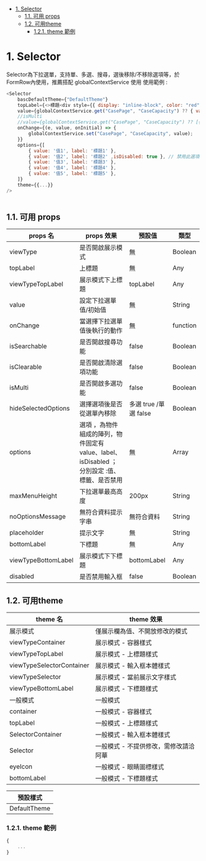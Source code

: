 - [1. Selector](#1-selector)
  - [1.1. 可用 props](#11-可用-props)
  - [1.2. 可用theme](#12-可用theme)
    - [1.2.1. theme 範例](#121-theme-範例)

# 1. Selector

Selector為下拉選單，支持單、多選、搜尋，選後移除/不移除選項等，於FormRow內使用，推薦搭配 globalContextService 使用
使用範例 : 

```js
<Selector
    bascDefaultTheme={"DefaultTheme"}
    topLabel={<>標題<div style={{ display: "inline-block", color: "red" }}>(必填)</div></>}
    value={globalContextService.get("CasePage", "CaseCapacity") ?? { value: '值1', label: '標題1' }}
    //isMulti
    //value={globalContextService.get("CasePage", "CaseCapacity") ?? [{ value: '值1', label: '標題1' }]}
    onChange={(e, value, onInitial) => {
        globalContextService.set("CasePage", "CaseCapacity", value);
    }}
    options={[
        { value: '值1', label: '標題1' },
        { value: '值2', label: '標題2' ,isDisabled: true }, // 禁用此選項
        { value: '值3', label: '標題3' },
        { value: '值4', label: '標題4' },
        { value: '值5', label: '標題5' },
    ]}
    theme={{...}}
/>
                      
```

## 1.1. 可用 props

| props 名            | props 效果                                                                                  | 預設值                | 類型     |
| ------------------- | ------------------------------------------------------------------------------------------- | --------------------- | -------- |
| viewType            | 是否開啟展示模式                                                                            | 無                    | Boolean  |
| topLabel            | 上標題                                                                                      | 無                    | Any      |
| viewTypeTopLabel    | 展示模式下上標題                                                                            | topLabel              | Any      |
| value               | 設定下拉選單值/初始值                                                                       | 無                    | String   |
| onChange            | 當選擇下拉選單值後執行的動作                                                                | 無                    | function |
| isSearchable        | 是否開啟搜尋功能                                                                            | false                 | Boolean  |
| isClearable         | 是否開啟清除選項功能                                                                        | false                 | Boolean  |
| isMulti             | 是否開啟多選功能                                                                            | false                 | Boolean  |
| hideSelectedOptions | 選擇選項後是否從選單內移除                                                                  | 多選 true /單選 false | Boolean  |
| options             | 選項 ，為物件組成的陣列，物件固定有 value、label、isDisabled ；分別設定 :值、標籤、是否禁用 | 無                    | Array    |
| maxMenuHeight       | 下拉選單最高高度                                                                            | 200px                 | String   |
| noOptionsMessage    | 無符合資料提示字串                                                                          | 無符合資料            | String   |
| placeholder         | 提示文字                                                                                    | 無                    | String   |
| bottomLabel         | 下標題                                                                                      | 無                    | Any      |
| viewTypeBottomLabel | 展示模式下下標題                                                                            | bottomLabel           | Any      |
| disabled            | 是否禁用輸入框                                                                              | false                 | Boolean  |


## 1.2. 可用theme

| theme 名                  | theme 效果                            |
| ------------------------- | ------------------------------------- |
| 展示模式                  | 僅展示欄為值、不開放修改的模式        |
| viewTypeContainer         | 展示模式 - 容器樣式                   |
| viewTypeTopLabel          | 展示模式 - 上標題樣式                 |
| viewTypeSelectorContainer | 展示模式 - 輸入框本體樣式             |
| viewTypeSelector          | 展示模式 - 當前展示文字樣式           |
| viewTypeBottomLabel       | 展示模式 - 下標題樣式                 |
| 一般模式                  | 一般模式                              |
| container                 | 一般模式 - 容器樣式                   |
| topLabel                  | 一般模式 - 上標題樣式                 |
| SelectorContainer         | 一般模式 - 輸入框本體樣式             |
| Selector                  | 一般模式 - 不提供修改，需修改請洽阿華 |
| eyeIcon                   | 一般模式 - 眼睛圖標樣式               |
| bottomLabel               | 一般模式 - 下標題樣式                 |

| 預設樣式     |
| ------------ |
| DefaultTheme |

### 1.2.1. theme 範例
```js
{
    ...
}


```